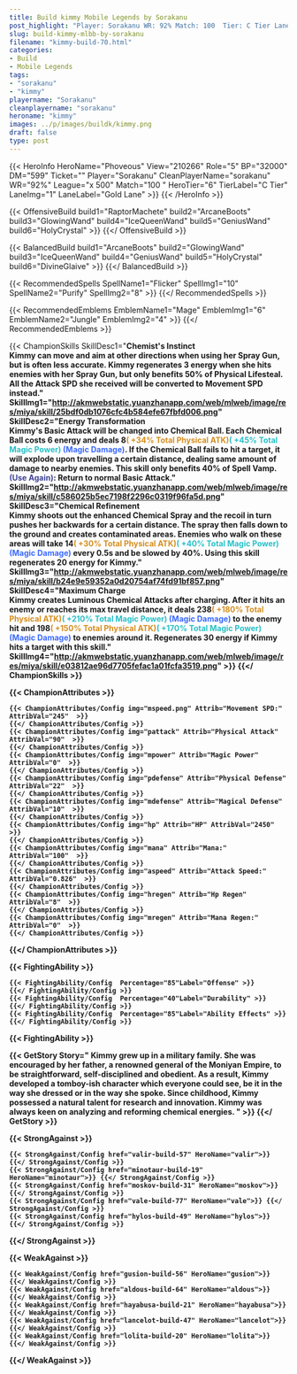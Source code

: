 ```yaml
---
title: Build kimmy Mobile Legends by Sorakanu
post_highlight: "Player: Sorakanu WR: 92% Match: 100  Tier: C Tier Lane: Gold Lane"
slug: build-kimmy-mlbb-by-sorakanu
filename: "kimmy-build-70.html"
categories: 
- Build 
- Mobile Legends
tags: 
- "sorakanu"
- "kimmy"
playername: "Sorakanu"
cleanplayername: "sorakanu"
heroname: "kimmy"
images: ../p/images/buildk/kimmy.png
draft: false
type: post
---
```


{{< HeroInfo HeroName="Phoveous" View="210266" Role="5" BP="32000" DM="599" Ticket="" Player="Sorakanu" CleanPlayerName="sorakanu" WR="92%" League="x 500" Match="100 " HeroTier="6" TierLabel="C Tier" LaneImg="1" LaneLabel="Gold Lane" >}} {{< /HeroInfo >}}
 
{{< OffensiveBuild build1="RaptorMachete"  build2="ArcaneBoots" build3="GlowingWand" build4="IceQueenWand" build5="GeniusWand" build6="HolyCrystal" >}} {{</ OffensiveBuild >}}  

{{< BalancedBuild build1="ArcaneBoots"  build2="GlowingWand" build3="IceQueenWand" build4="GeniusWand" build5="HolyCrystal" build6="DivineGlaive" >}} {{</ BalancedBuild >}}  

{{< RecommendedSpells SpellName1="Flicker" SpellImg1="10" SpellName2="Purify" SpellImg2="8" >}} {{</ RecommendedSpells >}}   

{{< RecommendedEmblems EmblemName1="Mage" EmblemImg1="6" EmblemName2="Jungle" EmblemImg2="4" >}} {{</ RecommendedEmblems >}}   

{{< ChampionSkills SkillDesc1="<b>Chemist's Instinct<br>Kimmy can move and aim at other directions when using her Spray Gun, but is often less accurate. Kimmy regenerates 3 energy when she hits enemies with her Spray Gun, but only benefits 50% of Physical Lifesteal. All the Attack SPD she received will be converted to Movement SPD instead." SkillImg1="http://akmwebstatic.yuanzhanapp.com/web/mlweb/image/res/miya/skill/25bdf0db1076cfc4b584efe67fbfd006.png"  SkillDesc2="<b>Energy Transformation<br>Kimmy's Basic Attack will be changed into Chemical Ball. Each Chemical Ball costs 6 energy and deals 8<font color='#D58E1F'>( +34% Total Physical ATK)</font><font color='#27C0C7'>( +45% Total Magic Power)</font> <font color='#3B69FF'>(Magic Damage)</font>. If the Chemical Ball fails to hit a target, it will explode upon travelling a certain distance, dealing same amount of damage to nearby enemies. This skill only benefits 40% of Spell Vamp. <font color='#404495'>(Use Again)</font>: Return to normal Basic Attack." SkillImg2="http://akmwebstatic.yuanzhanapp.com/web/mlweb/image/res/miya/skill/c586025b5ec7198f2296c0319f96fa5d.png"  SkillDesc3="<b>Chemical Refinement<br>Kimmy shoots out the enhanced Chemical Spray and the recoil in turn pushes her backwards for a certain distance. The spray then falls down to the ground and creates contaminated areas. Enemies who walk on these areas will take 14<font color='#D58E1F'>( +30% Total Physical ATK)</font><font color='#27C0C7'>( +40% Total Magic Power)</font> <font color='#3B69FF'>(Magic Damage)</font> every 0.5s and be slowed by 40%. Using this skill regenerates 20 energy for Kimmy." SkillImg3="http://akmwebstatic.yuanzhanapp.com/web/mlweb/image/res/miya/skill/b24e9e59352a0d20754af74fd91bf857.png"  SkillDesc4="<b>Maximum Charge<br>Kimmy creates Luminous Chemical Attacks after charging. After it hits an enemy or reaches its max travel distance, it deals 238<font color='#D58E1F'>( +180% Total Physical ATK)</font><font color='#27C0C7'>( +210% Total Magic Power)</font> <font color='#3B69FF'>(Magic Damage)</font> to the enemy hit and 198<font color='#D58E1F'>( +150% Total Physical ATK)</font><font color='#27C0C7'>( +170% Total Magic Power)</font> <font color='#3B69FF'>(Magic Damage)</font> to enemies around it. Regenerates 30 energy if Kimmy hits a target with this skill." SkillImg4="http://akmwebstatic.yuanzhanapp.com/web/mlweb/image/res/miya/skill/e03812ae96d7705fefac1a01fcfa3519.png"  >}} {{</ ChampionSkills >}}
	

{{< ChampionAttributes >}}

	{{< ChampionAttributes/Config img="mspeed.png" Attrib="Movement SPD:" AttribVal="245"  >}} 
	{{</ ChampionAttributes/Config >}}
	{{< ChampionAttributes/Config img="pattack" Attrib="Physical Attack" AttribVal="90"  >}} 
	{{</ ChampionAttributes/Config >}}
	{{< ChampionAttributes/Config img="mpower" Attrib="Magic Power" AttribVal="0"  >}} 
	{{</ ChampionAttributes/Config >}}
	{{< ChampionAttributes/Config img="pdefense" Attrib="Physical Defense" AttribVal="22"  >}} 
	{{</ ChampionAttributes/Config >}}
	{{< ChampionAttributes/Config img="mdefense" Attrib="Magical Defense" AttribVal="10"  >}} 
	{{</ ChampionAttributes/Config >}}
	{{< ChampionAttributes/Config img="hp" Attrib="HP" AttribVal="2450"  >}} 
	{{</ ChampionAttributes/Config >}}
	{{< ChampionAttributes/Config img="mana" Attrib="Mana:" AttribVal="100"  >}} 
	{{</ ChampionAttributes/Config >}}
	{{< ChampionAttributes/Config img="aspeed" Attrib="Attack Speed:" AttribVal="0.826"  >}} 
	{{</ ChampionAttributes/Config >}}
	{{< ChampionAttributes/Config img="hregen" Attrib="Hp Regen" AttribVal="8"  >}} 
	{{</ ChampionAttributes/Config >}}
	{{< ChampionAttributes/Config img="mregen" Attrib="Mana Regen:" AttribVal="0"  >}} 
	{{</ ChampionAttributes/Config >}}
	
	
{{</ ChampionAttributes >}}


{{< FightingAbility >}}

	{{< FightingAbility/Config  Percentage="85"Label="Offense" >}} 
	{{</ FightingAbility/Config >}}		
	{{< FightingAbility/Config  Percentage="40"Label="Durability" >}} 
	{{</ FightingAbility/Config >}}
	{{< FightingAbility/Config  Percentage="85"Label="Ability Effects" >}} 
	{{</ FightingAbility/Config >}}
	
{{< FightingAbility >}}

{{< GetStory Story=" Kimmy grew up in a military family. She was encouraged by her father, a renowned general of the Moniyan Empire, to be straightforward, self-disciplined and obedient. As a result, Kimmy developed a tomboy-ish character which everyone could see, be it in the way she dressed or in the way she spoke. Since childhood, Kimmy possessed a natural talent for research and innovation. Kimmy was always keen on analyzing and reforming chemical energies. " >}}  {{</ GetStory >}}

{{< StrongAgainst >}}

	{{< StrongAgainst/Config href="valir-build-57" HeroName="valir">}} {{</ StrongAgainst/Config >}}
	{{< StrongAgainst/Config href="minotaur-build-19" HeroName="minotaur">}} {{</ StrongAgainst/Config >}}
	{{< StrongAgainst/Config href="moskov-build-31" HeroName="moskov">}} {{</ StrongAgainst/Config >}}
	{{< StrongAgainst/Config href="vale-build-77" HeroName="vale">}} {{</ StrongAgainst/Config >}}
	{{< StrongAgainst/Config href="hylos-build-49" HeroName="hylos">}} {{</ StrongAgainst/Config >}}
	
{{</ StrongAgainst >}}

{{< WeakAgainst >}}

	{{< WeakAgainst/Config href="gusion-build-56" HeroName="gusion">}} {{</ WeakAgainst/Config >}}
	{{< WeakAgainst/Config href="aldous-build-64" HeroName="aldous">}} {{</ WeakAgainst/Config >}}
	{{< WeakAgainst/Config href="hayabusa-build-21" HeroName="hayabusa">}} {{</ WeakAgainst/Config >}}
	{{< WeakAgainst/Config href="lancelot-build-47" HeroName="lancelot">}} {{</ WeakAgainst/Config >}}
	{{< WeakAgainst/Config href="lolita-build-20" HeroName="lolita">}} {{</ WeakAgainst/Config >}}
	
{{</ WeakAgainst >}}
